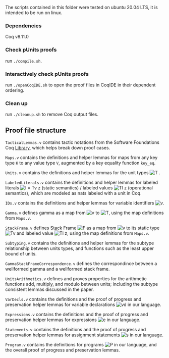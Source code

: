 The scripts contained in this folder were tested on ubuntu 20.04 LTS, it is intended to be run on linux.

### Dependencies

Coq v8.11.0

### Check pUnits proofs

run `./compile.sh`.

### Interactively check pUnits proofs

run `./openCoqIDE.sh` to open the proof files in CoqIDE in their dependent ordering.

### Clean up

run `./cleanup.sh` to remove Coq output files.

## Proof file structure

`TacticalLemmas.v` contains tactic notations from the Software Foundations Coq [Library](http://flint.cs.yale.edu/cs428/coq/sf/SfLib.html), which helps break down proof cases.

`Maps.v` contains the definitions and helper lemmas for maps from any key type `K` to any value type `V`, augmented by a key equality function `key_eq`.

`Units.v` contains the definitions and helper lemmas for the unit types <img src="https://latex.codecogs.com/svg.latex?\ensuremath{\mathit{T}}" title="T"/> .

`LabeledLiterals.v` contains the definitions and helper lemmas for labeled literals <img src="https://latex.codecogs.com/svg.latex?\ensuremath{\mathit{l%20=%20T_{v}\%20z}}" title="l = Tv z"/> (static semantics) / labeled values <img src="https://latex.codecogs.com/svg.latex?\ensuremath{\mathit{T_{l}\%20z}}" title="Tl z"/> (operational semantics), which are modeled as nats labeled with a unit in Coq.

`IDs.v` contains the definitions and helper lemmas for variable identifiers <img src="https://latex.codecogs.com/svg.latex?\ensuremath{\mathit{v}}" title="v"/>.

`Gamma.v` defines gamma as a map from <img src="https://latex.codecogs.com/svg.latex?\ensuremath{\mathit{v}}" title="v"/> to <img src="https://latex.codecogs.com/svg.latex?\ensuremath{\mathit{T}}" title="T"/>, using the map definitions from `Maps.v`.

`StackFrame.v` defines Stack Frame <img src="https://latex.codecogs.com/svg.latex?\ensuremath{\mathit{F}}" title="F"/> as a map from <img src="https://latex.codecogs.com/svg.latex?\ensuremath{\mathit{v}}" title="v"/> to its static type <img src="https://latex.codecogs.com/svg.latex?\ensuremath{\mathit{T_{v}}}" title="Tv"/> and labeled value <img src="https://latex.codecogs.com/svg.latex?\ensuremath{\mathit{T_{l}\%20z}}" title="Tl z"/>, using the map definitions from `Maps.v`.

`Subtyping.v` contains the definitions and helper lemmas for the subtype relationship between units types, and functions such as the least upper bound of units.

`GammaStackFrameCorrespondence.v` defines the correspondince between a wellformed gamma and a wellformed stack frame.

`UnitsArithmetics.v` defines and proves properties for the arithmetic functions add, multiply, and modulo between units; including the subtype consistent lemmas discussed in the paper.

`VarDecls.v` contains the definitions and the proof of progress and preservation helper lemmas for variable declarations <img src="https://latex.codecogs.com/svg.latex?\ensuremath{\mathit{vd}}" title="vd"/> in our language.

`Expressions.v` contains the definitions and the proof of progress and preservation helper lemmas for expressions <img src="https://latex.codecogs.com/svg.latex?\ensuremath{\mathit{e}}" title="e"/> in our language.

`Statements.v` contains the definitions and the proof of progress and preservation helper lemmas for assignment statements <img src="https://latex.codecogs.com/svg.latex?\ensuremath{\mathit{s}}" title="s"/> in our language.

`Program.v` contains the definitions for programs <img src="https://latex.codecogs.com/svg.latex?\ensuremath{\mathit{P}}" title="P"/> in our language, and the overall proof of progress and preservation lemmas.
